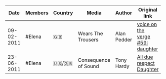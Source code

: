 |  Date    |  Members  |  Country  |            Media            |    Author      |  Original link  |  Local backup  |
|----------|-----------|-----------|-----------------------------|----------------|-----------------|----------------|
|09-02-2011|  #Elena   |  :uk:  |  Wears The Trousers         |    Alan Pedder |   [voice on the verge #59: daughter](http://web.archive.org/web/20110918220209/http://www.wearsthetrousers.com/2011/02/voice-on-the-verge-59-daughter/) |  |
|23-06-2011|  #Elena   |  :us:/:uk:  |  Consequence of Sound  |  Tony Hardy  |  [All due respect Daughter](https://consequence.net/2011/06/all-due-respect-daughter/)  |  |
